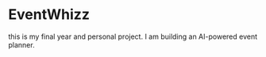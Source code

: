 # EventWhizz
this is my final year and personal project. I am building an AI-powered event planner.
